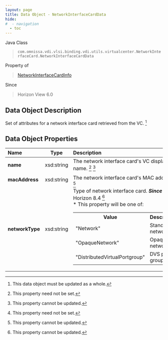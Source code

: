 ```yaml
---
layout: page
title: Data Object - NetworkInterfaceCardData
hide:
#  - navigation
  - toc
---
```






Java Class
> `com.omnissa.vdi.vlsi.binding.vdi.utils.virtualcenter.NetworkInterfaceCard.NetworkInterfaceCardData`

Property of
> [NetworkInterfaceCardInfo](vdi.utils.virtualcenter.NetworkInterfaceCard.NetworkInterfaceCardInfo.md#field_detail)

Since
> Horizon View 6.0


## Data Object Description

Set of attributes for a network interface card retrieved from the VC.
 [^167]



## Data Object Properties

 Name | Type | Description
:---|:---:|:---
**name**|  xsd:string|  The network interface card's VC display name. [^1] [^2]
**macAddress**|  xsd:string|  The network interface card's MAC address. [^1] [^2]
**networkType**|  xsd:string|  Type of network interface card.  **_Since_** Horizon 8.4 [^2] <br>* This property will be one of:<br><table><tr><th>Value</th><th>Description</th></tr><tr><td>"Network"</td><td>Standard network</td></tr><tr><td>"OpaqueNetwork"</td><td>Opaque network</td></tr><tr><td>"DistributedVirtualPortgroup"</td><td>DVS port group</td></tr></table>


 


[^1]: This property need not be set.
[^2]: This property cannot be updated.
[^167]: This data object must be updated as a whole.